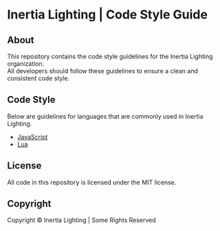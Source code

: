 # Inertia Lighting | Code Style Guide

## About
This repository contains the code style guidelines for the Inertia Lighting organization.  
All developers should follow these guidelines to ensure a clean and consistent code style.

## Code Style
Below are guidelines for languages that are commonly used in Inertia Lighting.

- [JavaScript](./guides/javascript.md)
- [Lua](./guides/lua.md)

## License
All code in this repository is licensed under the MIT license.

## Copyright
Copyright &copy; Inertia Lighting | Some Rights Reserved

